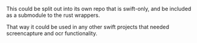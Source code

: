 This could be split out into its own repo that is swift-only, and be included as a submodule to the rust wrappers.

That way it could be used in any other swift projects that needed screencapture and ocr functionality.
